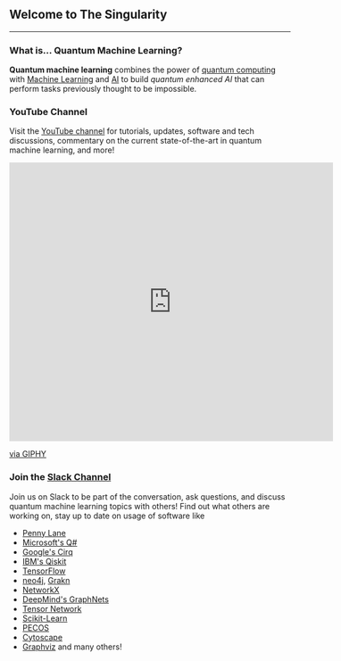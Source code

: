 ## Welcome to The Singularity
---
### What is... Quantum Machine Learning?

**Quantum machine learning** combines the power of [quantum computing](https://www.ibm.com/quantum-computing/learn/what-is-quantum-computing/) with [Machine Learning](https://developers.google.com/machine-learning/crash-course) and [AI](https://ai.google/education/) to build *quantum enhanced AI* that can perform tasks previously thought to be impossible.


### YouTube Channel

Visit the [YouTube channel](https://www.youtube.com/channel/UCJn69C6UL66HJW-42uhk88g/) for tutorials, updates, software and tech discussions, commentary on the current state-of-the-art in quantum machine learning, and more!

<iframe src="https://giphy.com/embed/l2JBygxaUuh8aJ6YHn" width="580" height="500" frameBorder="0" class="giphy-embed" allowFullScreen></iframe><p><a href="https://giphy.com/gifs/after-effects-tao-trapcodetao-l2JBygxaUuh8aJ6YHn">via GIPHY</a></p>

### Join the [Slack Channel](https://join.slack.com/t/the-singularity-hq/shared_invite/enQtODc3MDg4OTIyNjk1LWYzN2FhMzg2YTNjOGIxYjIzNmYyMmVlMDMxMDMzNGI3Y2FhNTExYTRiZTFjODM3NDc4YWQ3NGVhYmQxYmRhOTA)

Join us on Slack to be part of the conversation, ask questions, and discuss quantum machine learning topics with others! Find out what others are working on, stay up to date on usage of software like 
- [Penny Lane](https://pennylane.ai/)
- [Microsoft's Q#](https://docs.microsoft.com/en-us/quantum/language/?view=qsharp-preview)
- [Google's Cirq](https://cirq.readthedocs.io/en/latest/circuits.html)
- [IBM's Qiskit](https://qiskit.org/)
- [TensorFlow](https://www.tensorflow.org/install)
- [neo4j](neo4j.com), [Grakn](Grakn.ai)
- [NetworkX](https://networkx.github.io/)
- [DeepMind's GraphNets](https://github.com/deepmind/graph_nets)
- [Tensor Network](https://github.com/google/TensorNetwork)
- [Scikit-Learn](https://scikit-learn.org/stable/)
- [PECOS](https://quantum-pecos.readthedocs.io/en/latest/)
- [Cytoscape](https://cytoscape.org/)
- [Graphviz](graphviz.org) 
and many others!

